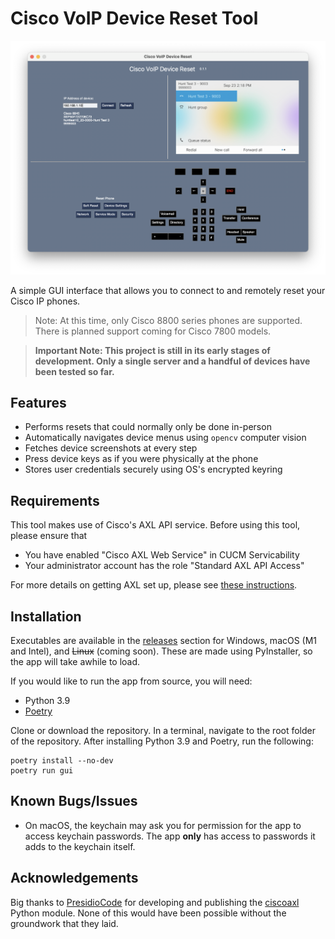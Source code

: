 # Cisco VoIP Device Reset Tool

![](docs/screenshot.png)

A simple GUI interface that allows you to connect to and remotely reset your Cisco IP phones.

> Note: At this time, only Cisco 8800 series phones are supported. There is planned support coming for Cisco 7800 models.

> **Important Note: This project is still in its early stages of development. Only a single server and a handful of devices have been tested so far.**

## Features

- Performs resets that could normally only be done in-person
- Automatically navigates device menus using `opencv` computer vision
- Fetches device screenshots at every step
- Press device keys as if you were physically at the phone
- Stores user credentials securely using OS's encrypted keyring

## Requirements

This tool makes use of Cisco's AXL API service. Before using this tool, please ensure that
- You have enabled "Cisco AXL Web Service" in CUCM Servicability
- Your administrator account has the role "Standard AXL API Access" 

For more details on getting AXL set up, please see [these instructions](https://github.com/PresidioCode/ciscoaxl#enable-axl-soap-service-on-cucm).

## Installation

Executables are available in the [releases](https://github.com/rlad78/cisco-voip-device-reset/releases) section for Windows, macOS (M1 and Intel), and ~~Linux~~ (coming soon). These are made using PyInstaller, so the app will take awhile to load.

If you would like to run the app from source, you will need:

- Python 3.9
- [Poetry](https://python-poetry.org/)

Clone or download the repository. In a terminal, navigate to the root folder of the repository. After installing Python 3.9 and Poetry, run the following:
```
poetry install --no-dev
poetry run gui
```
## Known Bugs/Issues
- On macOS, the keychain may ask you for permission for the app to access keychain passwords. The app **only** has access to passwords it adds to the keychain itself.

## Acknowledgements
Big thanks to [PresidioCode](https://github.com/PresidioCode) for developing and publishing the [ciscoaxl](https://github.com/PresidioCode/ciscoaxl) Python module. None of this would have been possible without the groundwork that they laid.